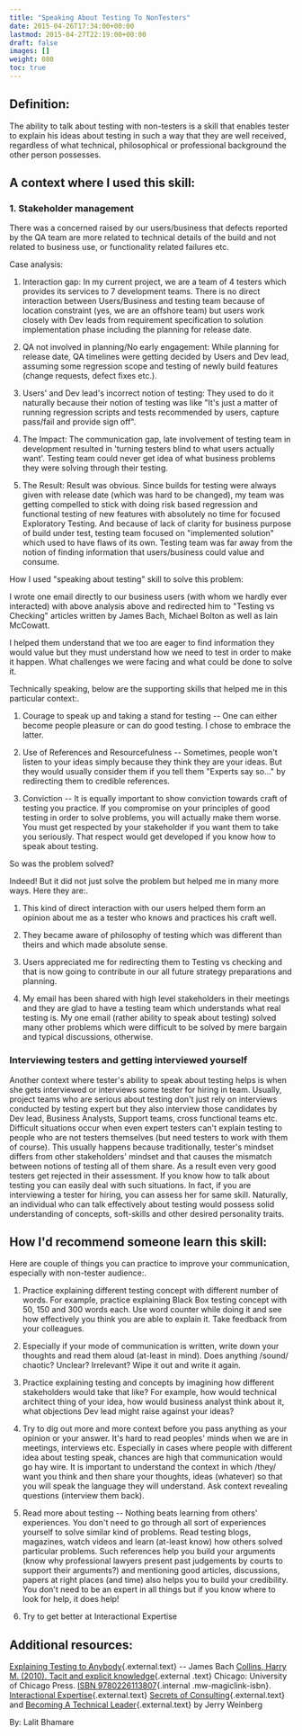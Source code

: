 ```yaml
---
title: "Speaking About Testing To NonTesters"
date: 2015-04-26T17:34:00+00:00
lastmod: 2015-04-27T22:19:00+00:00
draft: false
images: []
weight: 080
toc: true
---
```


## Definition:

The ability to talk about testing with non-testers is a skill that enables tester to explain his ideas about testing in such a way that they are well received, regardless of what technical, philosophical or professional background the other person possesses.

## A context where I used this skill:

### 1. Stakeholder management

There was a concerned raised by our users/business that defects reported by the QA team are more related to technical details of the build and not related to business use, or functionality related failures etc.

Case analysis:

1. Interaction gap: In my current project, we are a team of 4 testers which provides its services to 7 development teams. There is no direct interaction between Users/Business and testing team because of location constraint (yes, we are an offshore team) but users work closely with Dev leads from requirement specification to solution implementation phase including the planning for release date.

2. QA not involved in planning/No early engagement: While planning for release date, QA timelines were getting decided by Users and Dev lead, assuming some regression scope and testing of newly build features (change requests, defect fixes etc.).

3. Users' and Dev lead's incorrect notion of testing: They used to do it naturally because their notion of testing was like "It's just a matter of running regression scripts and tests recommended by users, capture pass/fail and provide sign off".

4. The Impact: The communication gap, late involvement of testing team in development resulted in 'turning testers blind to what users actually want'. Testing team could never get idea of what business problems they were solving through their testing.

5. The Result: Result was obvious. Since builds for testing were always given with release date (which was hard to be changed), my team was getting compelled to stick with doing risk based regression and functional testing of new features with absolutely no time for focused Exploratory Testing. And because of lack of clarity for business purpose of build under test, testing team focused on "implemented solution" which used to have flaws of its own. Testing team was far away from the notion of finding information that users/business could value and consume.

How I used "speaking about testing" skill to solve this problem:

I wrote one email directly to our business users (with whom we hardly ever interacted) with above analysis above and redirected him to "Testing vs Checking" articles written by James Bach, Michael Bolton as well as Iain McCowatt.

I helped them understand that we too are eager to find information they would value but they must understand how we need to test in order to make it happen.
What challenges we were facing and what could be done to solve it.

Technically speaking, below are the supporting skills that helped me in this particular context:.

1. Courage to speak up and taking a stand for testing -- One can either become people pleasure or can do good testing. I chose to embrace the latter.

2. Use of References and Resourcefulness -- Sometimes, people won't listen to your ideas simply because they think they are your ideas. But they would usually consider them if you tell them "Experts say so..." by redirecting them to credible references.

3. Conviction -- It is equally important to show conviction towards craft of testing you practice. If you compromise on your principles of good testing in order to solve problems, you will actually make them worse. You must get respected by your stakeholder if you want them to take you seriously. That respect would get developed if you know how to speak about testing.

So was the problem solved?

Indeed! But it did not just solve the problem but helped me in many more ways.
Here they are:.

1. This kind of direct interaction with our users helped them form an opinion about me as a tester who knows and practices his craft well.

2. They became aware of philosophy of testing which was different than theirs and which made absolute sense.

3. Users appreciated me for redirecting them to Testing vs checking and that is now going to contribute in our all future strategy preparations and planning.

4. My email has been shared with high level stakeholders in their meetings and they are glad to have a testing team which understands what real testing is. My one email (rather ability to speak about testing) solved many other problems which were difficult to be solved by mere bargain and typical discussions, otherwise.

### Interviewing testers and getting interviewed yourself

Another context where tester's ability to speak about testing helps is when she gets interviewed or interviews some tester for hiring in team.
Usually, project teams who are serious about testing don't just rely on interviews conducted by testing expert but they also interview those candidates by Dev lead, Business Analysts, Support teams, cross functional teams etc.
Difficult situations occur when even expert testers can't explain testing to people who are not testers themselves (but need testers to work with them of course).
This usually happens because traditionally, tester's mindset differs from other stakeholders' mindset and that causes the mismatch between notions of testing all of them share.
As a result even very good testers get rejected in their assessment.
If you know how to talk about testing you can easily deal with such situations.
In fact, if you are interviewing a tester for hiring, you can assess her for same skill.
Naturally, an individual who can talk effectively about testing would possess solid understanding of concepts, soft-skills and other desired personality traits.

## How I\'d recommend someone learn this skill:

Here are couple of things you can practice to improve your communication, especially with non-tester audience:.

1. Practice explaining different testing concept with different number of words. For example, practice explaining Black Box testing concept with 50, 150 and 300 words each. Use word counter while doing it and see how effectively you think you are able to explain it. Take feedback from your colleagues.

2. Especially if your mode of communication is written, write down your thoughts and read them aloud (at-least in mind). Does anything /sound/ chaotic? Unclear? Irrelevant? Wipe it out and write it again.

3. Practice explaining testing and concepts by imagining how different stakeholders would take that like? For example, how would technical architect thing of your idea, how would business analyst think about it, what objections Dev lead might raise against your ideas?

4. Try to dig out more and more context before you pass anything as your opinion or your answer. It's hard to read peoples' minds when we are in meetings, interviews etc. Especially in cases where people with different idea about testing speak, chances are high that communication would go hay wire. It is important to understand the context in which /they/ want you think and then share your thoughts, ideas (whatever) so that you will speak the language they will understand. Ask context revealing questions (interview them back).

5. Read more about testing -- Nothing beats learning from others' experiences. You don't need to go through all sort of experiences yourself to solve similar kind of problems. Read testing blogs, magazines, watch videos and learn (at-least know) how others solved particular problems. Such references help you build your arguments (know why professional lawyers present past judgements by courts to support their arguments?) and mentioning good articles, discussions, papers at right places (and time) also helps you to build your credibility. You don't need to be an expert in all things but if you know where to look for help, it does help!

6. Try to get better at Interactional Expertise



## Additional resources:

[Explaining Testing to Anybody](http://www.satisfice.com/presentations/etta.pdf){.external.text} -- James Bach
[Collins, Harry M. (2010). Tacit and explicit knowledge](http://www.amazon.com/Tacit-Explicit-Knowledge-Harry-Collins-ebook/dp/B003URR2BU/ref=sr_1_1?s=books&ie=UTF8&qid=1430069536&sr=1-1&keywords=tacit+and+explicit+knowledge){.external .text} Chicago: University of Chicago Press. [ISBN
9780226113807](http://whose.associationforsoftwaretesting.org/index.php?title=Special:BookSources/9780226113807){.internal
.mw-magiclink-isbn}.
[Interactional Expertise](http://en.wikipedia.org/wiki/Interactional_expertise){.external.text}
[Secrets of Consulting](http://www.amazon.com/The-Secrets-Consulting-Getting-Successfully/dp/0932633013){.external.text} and [Becoming A Technical Leader](http://www.amazon.in/Becoming-Technical-Leader-Problem-Solving-Approach/dp/0932633021){.external.text} by Jerry Weinberg


By: Lalit Bhamare

